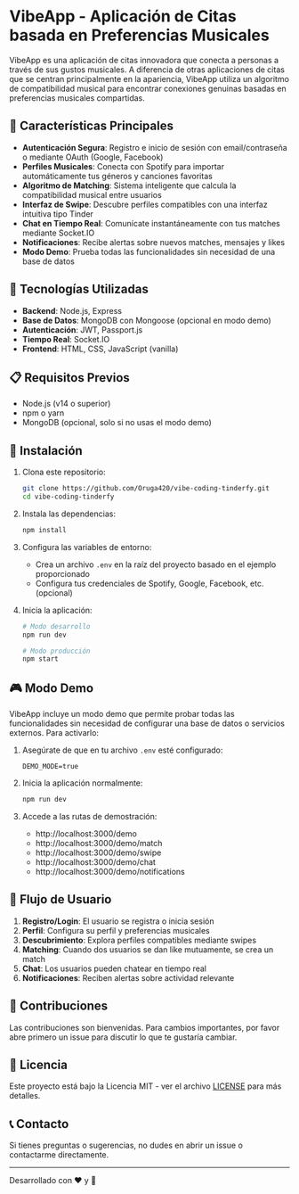 # VibeApp - Aplicación de Citas basada en Preferencias Musicales

VibeApp es una aplicación de citas innovadora que conecta a personas a través de sus gustos musicales. A diferencia de otras aplicaciones de citas que se centran principalmente en la apariencia, VibeApp utiliza un algoritmo de compatibilidad musical para encontrar conexiones genuinas basadas en preferencias musicales compartidas.

## 🎵 Características Principales

- **Autenticación Segura**: Registro e inicio de sesión con email/contraseña o mediante OAuth (Google, Facebook)
- **Perfiles Musicales**: Conecta con Spotify para importar automáticamente tus géneros y canciones favoritas
- **Algoritmo de Matching**: Sistema inteligente que calcula la compatibilidad musical entre usuarios
- **Interfaz de Swipe**: Descubre perfiles compatibles con una interfaz intuitiva tipo Tinder
- **Chat en Tiempo Real**: Comunícate instantáneamente con tus matches mediante Socket.IO
- **Notificaciones**: Recibe alertas sobre nuevos matches, mensajes y likes
- **Modo Demo**: Prueba todas las funcionalidades sin necesidad de una base de datos

## 🚀 Tecnologías Utilizadas

- **Backend**: Node.js, Express
- **Base de Datos**: MongoDB con Mongoose (opcional en modo demo)
- **Autenticación**: JWT, Passport.js
- **Tiempo Real**: Socket.IO
- **Frontend**: HTML, CSS, JavaScript (vanilla)

## 📋 Requisitos Previos

- Node.js (v14 o superior)
- npm o yarn
- MongoDB (opcional, solo si no usas el modo demo)

## 🔧 Instalación

1. Clona este repositorio:
   ```bash
   git clone https://github.com/Oruga420/vibe-coding-tinderfy.git
   cd vibe-coding-tinderfy
   ```

2. Instala las dependencias:
   ```bash
   npm install
   ```

3. Configura las variables de entorno:
   - Crea un archivo `.env` en la raíz del proyecto basado en el ejemplo proporcionado
   - Configura tus credenciales de Spotify, Google, Facebook, etc. (opcional)

4. Inicia la aplicación:
   ```bash
   # Modo desarrollo
   npm run dev
   
   # Modo producción
   npm start
   ```

## 🎮 Modo Demo

VibeApp incluye un modo demo que permite probar todas las funcionalidades sin necesidad de configurar una base de datos o servicios externos. Para activarlo:

1. Asegúrate de que en tu archivo `.env` esté configurado:
   ```
   DEMO_MODE=true
   ```

2. Inicia la aplicación normalmente:
   ```bash
   npm run dev
   ```

3. Accede a las rutas de demostración:
   - http://localhost:3000/demo
   - http://localhost:3000/demo/match
   - http://localhost:3000/demo/swipe
   - http://localhost:3000/demo/chat
   - http://localhost:3000/demo/notifications

## 📱 Flujo de Usuario

1. **Registro/Login**: El usuario se registra o inicia sesión
2. **Perfil**: Configura su perfil y preferencias musicales
3. **Descubrimiento**: Explora perfiles compatibles mediante swipes
4. **Matching**: Cuando dos usuarios se dan like mutuamente, se crea un match
5. **Chat**: Los usuarios pueden chatear en tiempo real
6. **Notificaciones**: Reciben alertas sobre actividad relevante

## 🤝 Contribuciones

Las contribuciones son bienvenidas. Para cambios importantes, por favor abre primero un issue para discutir lo que te gustaría cambiar.

## 📄 Licencia

Este proyecto está bajo la Licencia MIT - ver el archivo [LICENSE](LICENSE) para más detalles.

## 📞 Contacto

Si tienes preguntas o sugerencias, no dudes en abrir un issue o contactarme directamente.

---

Desarrollado con ❤️ y 🎵 